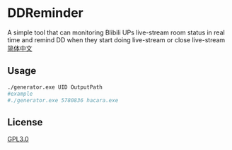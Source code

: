 # DDReminder
A simple tool that can monitoring Blibili UPs live-stream room status in real time and remind DD when they start doing live-stream or close live-stream
[简体中文](readme.zh-CN.md)

## Usage
```sh
./generator.exe UID OutputPath
#example
#./generator.exe 5780836 hacara.exe
```

## License
[GPL3.0](LICENSE)
